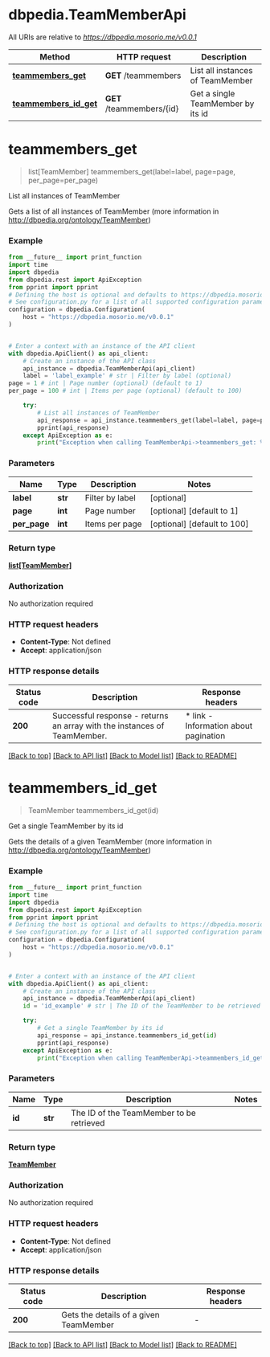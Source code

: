# dbpedia.TeamMemberApi

All URIs are relative to *https://dbpedia.mosorio.me/v0.0.1*

Method | HTTP request | Description
------------- | ------------- | -------------
[**teammembers_get**](TeamMemberApi.md#teammembers_get) | **GET** /teammembers | List all instances of TeamMember
[**teammembers_id_get**](TeamMemberApi.md#teammembers_id_get) | **GET** /teammembers/{id} | Get a single TeamMember by its id


# **teammembers_get**
> list[TeamMember] teammembers_get(label=label, page=page, per_page=per_page)

List all instances of TeamMember

Gets a list of all instances of TeamMember (more information in http://dbpedia.org/ontology/TeamMember)

### Example

```python
from __future__ import print_function
import time
import dbpedia
from dbpedia.rest import ApiException
from pprint import pprint
# Defining the host is optional and defaults to https://dbpedia.mosorio.me/v0.0.1
# See configuration.py for a list of all supported configuration parameters.
configuration = dbpedia.Configuration(
    host = "https://dbpedia.mosorio.me/v0.0.1"
)


# Enter a context with an instance of the API client
with dbpedia.ApiClient() as api_client:
    # Create an instance of the API class
    api_instance = dbpedia.TeamMemberApi(api_client)
    label = 'label_example' # str | Filter by label (optional)
page = 1 # int | Page number (optional) (default to 1)
per_page = 100 # int | Items per page (optional) (default to 100)

    try:
        # List all instances of TeamMember
        api_response = api_instance.teammembers_get(label=label, page=page, per_page=per_page)
        pprint(api_response)
    except ApiException as e:
        print("Exception when calling TeamMemberApi->teammembers_get: %s\n" % e)
```

### Parameters

Name | Type | Description  | Notes
------------- | ------------- | ------------- | -------------
 **label** | **str**| Filter by label | [optional] 
 **page** | **int**| Page number | [optional] [default to 1]
 **per_page** | **int**| Items per page | [optional] [default to 100]

### Return type

[**list[TeamMember]**](TeamMember.md)

### Authorization

No authorization required

### HTTP request headers

 - **Content-Type**: Not defined
 - **Accept**: application/json

### HTTP response details
| Status code | Description | Response headers |
|-------------|-------------|------------------|
**200** | Successful response - returns an array with the instances of TeamMember. |  * link - Information about pagination <br>  |

[[Back to top]](#) [[Back to API list]](../README.md#documentation-for-api-endpoints) [[Back to Model list]](../README.md#documentation-for-models) [[Back to README]](../README.md)

# **teammembers_id_get**
> TeamMember teammembers_id_get(id)

Get a single TeamMember by its id

Gets the details of a given TeamMember (more information in http://dbpedia.org/ontology/TeamMember)

### Example

```python
from __future__ import print_function
import time
import dbpedia
from dbpedia.rest import ApiException
from pprint import pprint
# Defining the host is optional and defaults to https://dbpedia.mosorio.me/v0.0.1
# See configuration.py for a list of all supported configuration parameters.
configuration = dbpedia.Configuration(
    host = "https://dbpedia.mosorio.me/v0.0.1"
)


# Enter a context with an instance of the API client
with dbpedia.ApiClient() as api_client:
    # Create an instance of the API class
    api_instance = dbpedia.TeamMemberApi(api_client)
    id = 'id_example' # str | The ID of the TeamMember to be retrieved

    try:
        # Get a single TeamMember by its id
        api_response = api_instance.teammembers_id_get(id)
        pprint(api_response)
    except ApiException as e:
        print("Exception when calling TeamMemberApi->teammembers_id_get: %s\n" % e)
```

### Parameters

Name | Type | Description  | Notes
------------- | ------------- | ------------- | -------------
 **id** | **str**| The ID of the TeamMember to be retrieved | 

### Return type

[**TeamMember**](TeamMember.md)

### Authorization

No authorization required

### HTTP request headers

 - **Content-Type**: Not defined
 - **Accept**: application/json

### HTTP response details
| Status code | Description | Response headers |
|-------------|-------------|------------------|
**200** | Gets the details of a given TeamMember |  -  |

[[Back to top]](#) [[Back to API list]](../README.md#documentation-for-api-endpoints) [[Back to Model list]](../README.md#documentation-for-models) [[Back to README]](../README.md)

